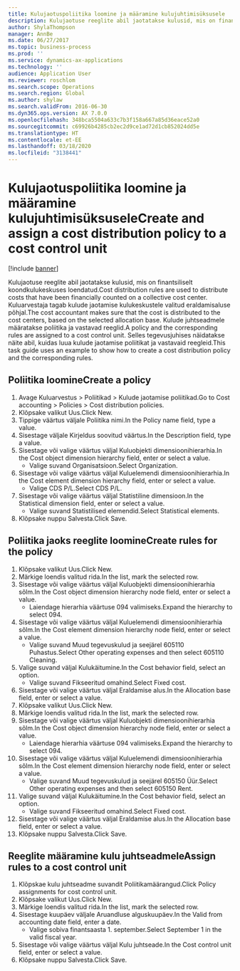 ```yaml
---
title: Kulujaotuspoliitika loomine ja määramine kulujuhtimisüksusele
description: Kulujaotuse reeglite abil jaotatakse kulusid, mis on finantsiliselt koondkulukeskuses loendatud.
author: ShylaThompson
manager: AnnBe
ms.date: 06/27/2017
ms.topic: business-process
ms.prod: ''
ms.service: dynamics-ax-applications
ms.technology: ''
audience: Application User
ms.reviewer: roschlom
ms.search.scope: Operations
ms.search.region: Global
ms.author: shylaw
ms.search.validFrom: 2016-06-30
ms.dyn365.ops.version: AX 7.0.0
ms.openlocfilehash: 348bca5504a633c7b3f158a667a85d36eace52a0
ms.sourcegitcommit: c69926b4285cb2ec2d9ce1ad72d1cb852024dd5e
ms.translationtype: HT
ms.contentlocale: et-EE
ms.lasthandoff: 03/18/2020
ms.locfileid: "3138441"
---
```

# <a name="create-and-assign-a-cost-distribution-policy-to-a-cost-control-unit"></a><span data-ttu-id="2405d-103">Kulujaotuspoliitika loomine ja määramine kulujuhtimisüksusele</span><span class="sxs-lookup"><span data-stu-id="2405d-103">Create and assign a cost distribution policy to a cost control unit</span></span>

[!include [banner](../../includes/banner.md)]

<span data-ttu-id="2405d-104">Kulujaotuse reeglite abil jaotatakse kulusid, mis on finantsiliselt koondkulukeskuses loendatud.</span><span class="sxs-lookup"><span data-stu-id="2405d-104">Cost distribution rules are used to distribute costs that have been financially counted on a collective cost center.</span></span> <span data-ttu-id="2405d-105">Kuluarvestaja tagab kulude jaotamise kulukeskustele valitud eraldamisaluse põhjal.</span><span class="sxs-lookup"><span data-stu-id="2405d-105">The cost accountant makes sure that the cost is distributed to the cost centers, based on the selected allocation base.</span></span> <span data-ttu-id="2405d-106">Kulude juhtseadmele määratakse poliitika ja vastavad reeglid.</span><span class="sxs-lookup"><span data-stu-id="2405d-106">A policy and the corresponding rules are assigned to a cost control unit.</span></span> <span data-ttu-id="2405d-107">Selles tegevusjuhises näidatakse näite abil, kuidas luua kulude jaotamise poliitikat ja vastavaid reegleid.</span><span class="sxs-lookup"><span data-stu-id="2405d-107">This task guide uses an example to show how to create a cost distribution policy and the corresponding rules.</span></span>


## <a name="create-a-policy"></a><span data-ttu-id="2405d-108">Poliitika loomine</span><span class="sxs-lookup"><span data-stu-id="2405d-108">Create a policy</span></span>
1. <span data-ttu-id="2405d-109">Avage Kuluarvestus > Poliitikad > Kulude jaotamise poliitikad.</span><span class="sxs-lookup"><span data-stu-id="2405d-109">Go to Cost accounting > Policies > Cost distribution policies.</span></span>
2. <span data-ttu-id="2405d-110">Klõpsake valikut Uus.</span><span class="sxs-lookup"><span data-stu-id="2405d-110">Click New.</span></span>
3. <span data-ttu-id="2405d-111">Tippige väärtus väljale Poliitika nimi.</span><span class="sxs-lookup"><span data-stu-id="2405d-111">In the Policy name field, type a value.</span></span>
4. <span data-ttu-id="2405d-112">Sisestage väljale Kirjeldus soovitud väärtus.</span><span class="sxs-lookup"><span data-stu-id="2405d-112">In the Description field, type a value.</span></span>
5. <span data-ttu-id="2405d-113">Sisestage või valige väärtus väljal Kuluobjekti dimensioonihierarhia.</span><span class="sxs-lookup"><span data-stu-id="2405d-113">In the Cost object dimension hierarchy field, enter or select a value.</span></span>
    * <span data-ttu-id="2405d-114">Valige suvand Organisatsioon.</span><span class="sxs-lookup"><span data-stu-id="2405d-114">Select Organization.</span></span>  
6. <span data-ttu-id="2405d-115">Sisestage või valige väärtus väljal Kuluelemendi dimensioonihierarhia.</span><span class="sxs-lookup"><span data-stu-id="2405d-115">In the Cost element dimension hierarchy field, enter or select a value.</span></span>
    * <span data-ttu-id="2405d-116">Valige CDS P/L.</span><span class="sxs-lookup"><span data-stu-id="2405d-116">Select CDS P/L.</span></span>  
7. <span data-ttu-id="2405d-117">Sisestage või valige väärtus väljal Statistiline dimensioon.</span><span class="sxs-lookup"><span data-stu-id="2405d-117">In the Statistical dimension field, enter or select a value.</span></span>
    * <span data-ttu-id="2405d-118">Valige suvand Statistilised elemendid.</span><span class="sxs-lookup"><span data-stu-id="2405d-118">Select Statistical elements.</span></span>  
8. <span data-ttu-id="2405d-119">Klõpsake nuppu Salvesta.</span><span class="sxs-lookup"><span data-stu-id="2405d-119">Click Save.</span></span>

## <a name="create-rules-for-the-policy"></a><span data-ttu-id="2405d-120">Poliitika jaoks reeglite loomine</span><span class="sxs-lookup"><span data-stu-id="2405d-120">Create rules for the policy</span></span>
1. <span data-ttu-id="2405d-121">Klõpsake valikut Uus.</span><span class="sxs-lookup"><span data-stu-id="2405d-121">Click New.</span></span>
2. <span data-ttu-id="2405d-122">Märkige loendis valitud rida.</span><span class="sxs-lookup"><span data-stu-id="2405d-122">In the list, mark the selected row.</span></span>
3. <span data-ttu-id="2405d-123">Sisestage või valige väärtus väljal Kuluobjekti dimensioonihierarhia sõlm.</span><span class="sxs-lookup"><span data-stu-id="2405d-123">In the Cost object dimension hierarchy node field, enter or select a value.</span></span>
    * <span data-ttu-id="2405d-124">Laiendage hierarhia väärtuse 094 valimiseks.</span><span class="sxs-lookup"><span data-stu-id="2405d-124">Expand the hierarchy to select 094.</span></span>  
4. <span data-ttu-id="2405d-125">Sisestage või valige väärtus väljal Kuluelemendi dimensioonihierarhia sõlm.</span><span class="sxs-lookup"><span data-stu-id="2405d-125">In the Cost element dimension hierarchy node field, enter or select a value.</span></span>
    * <span data-ttu-id="2405d-126">Valige suvand Muud tegevuskulud ja seejärel 605110 Puhastus.</span><span class="sxs-lookup"><span data-stu-id="2405d-126">Select Other operating expenses and then select 605110 Cleaning.</span></span>  
5. <span data-ttu-id="2405d-127">Valige suvand väljal Kulukäitumine.</span><span class="sxs-lookup"><span data-stu-id="2405d-127">In the Cost behavior field, select an option.</span></span>
    * <span data-ttu-id="2405d-128">Valige suvand Fikseeritud omahind.</span><span class="sxs-lookup"><span data-stu-id="2405d-128">Select Fixed cost.</span></span>  
6. <span data-ttu-id="2405d-129">Sisestage või valige väärtus väljal Eraldamise alus.</span><span class="sxs-lookup"><span data-stu-id="2405d-129">In the Allocation base field, enter or select a value.</span></span>
7. <span data-ttu-id="2405d-130">Klõpsake valikut Uus.</span><span class="sxs-lookup"><span data-stu-id="2405d-130">Click New.</span></span>
8. <span data-ttu-id="2405d-131">Märkige loendis valitud rida.</span><span class="sxs-lookup"><span data-stu-id="2405d-131">In the list, mark the selected row.</span></span>
9. <span data-ttu-id="2405d-132">Sisestage või valige väärtus väljal Kuluobjekti dimensioonihierarhia sõlm.</span><span class="sxs-lookup"><span data-stu-id="2405d-132">In the Cost object dimension hierarchy node field, enter or select a value.</span></span>
    * <span data-ttu-id="2405d-133">Laiendage hierarhia väärtuse 094 valimiseks.</span><span class="sxs-lookup"><span data-stu-id="2405d-133">Expand the hierarchy to select 094.</span></span>  
10. <span data-ttu-id="2405d-134">Sisestage või valige väärtus väljal Kuluelemendi dimensioonihierarhia sõlm.</span><span class="sxs-lookup"><span data-stu-id="2405d-134">In the Cost element dimension hierarchy node field, enter or select a value.</span></span>
    * <span data-ttu-id="2405d-135">Valige suvand Muud tegevuskulud ja seejärel 605150 Üür.</span><span class="sxs-lookup"><span data-stu-id="2405d-135">Select Other operating expenses and then select 605150 Rent.</span></span>  
11. <span data-ttu-id="2405d-136">Valige suvand väljal Kulukäitumine.</span><span class="sxs-lookup"><span data-stu-id="2405d-136">In the Cost behavior field, select an option.</span></span>
    * <span data-ttu-id="2405d-137">Valige suvand Fikseeritud omahind.</span><span class="sxs-lookup"><span data-stu-id="2405d-137">Select Fixed cost.</span></span>  
12. <span data-ttu-id="2405d-138">Sisestage või valige väärtus väljal Eraldamise alus.</span><span class="sxs-lookup"><span data-stu-id="2405d-138">In the Allocation base field, enter or select a value.</span></span>
13. <span data-ttu-id="2405d-139">Klõpsake nuppu Salvesta.</span><span class="sxs-lookup"><span data-stu-id="2405d-139">Click Save.</span></span>

## <a name="assign-rules-to-a-cost-control-unit"></a><span data-ttu-id="2405d-140">Reeglite määramine kulu juhtseadmele</span><span class="sxs-lookup"><span data-stu-id="2405d-140">Assign rules to a cost control unit</span></span>
1. <span data-ttu-id="2405d-141">Klõpskae kulu juhtseadme suvandit Poliitikamäärangud.</span><span class="sxs-lookup"><span data-stu-id="2405d-141">Click Policy assignments for cost control unit.</span></span>
2. <span data-ttu-id="2405d-142">Klõpsake valikut Uus.</span><span class="sxs-lookup"><span data-stu-id="2405d-142">Click New.</span></span>
3. <span data-ttu-id="2405d-143">Märkige loendis valitud rida.</span><span class="sxs-lookup"><span data-stu-id="2405d-143">In the list, mark the selected row.</span></span>
4. <span data-ttu-id="2405d-144">Sisestage kuupäev väljale Aruandluse alguskuupäev.</span><span class="sxs-lookup"><span data-stu-id="2405d-144">In the Valid from accounting date field, enter a date.</span></span>
    * <span data-ttu-id="2405d-145">Valige sobiva finantsaasta 1. september.</span><span class="sxs-lookup"><span data-stu-id="2405d-145">Select September 1 in the valid fiscal year.</span></span>  
5. <span data-ttu-id="2405d-146">Sisestage või valige väärtus väljal Kulu juhtseade.</span><span class="sxs-lookup"><span data-stu-id="2405d-146">In the Cost control unit field, enter or select a value.</span></span>
6. <span data-ttu-id="2405d-147">Klõpsake nuppu Salvesta.</span><span class="sxs-lookup"><span data-stu-id="2405d-147">Click Save.</span></span>

